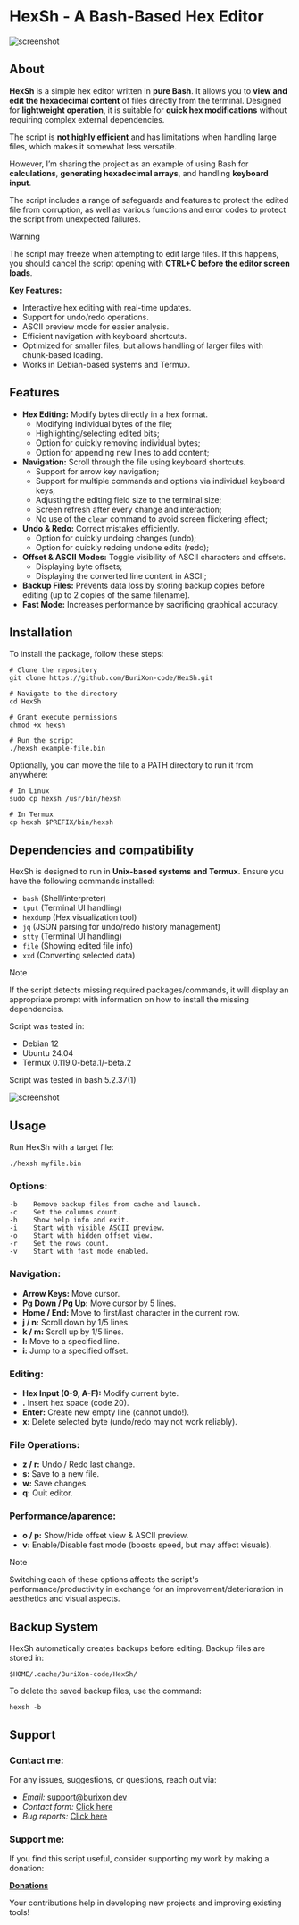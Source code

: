 # HexSh - A Bash-Based Hex Editor

![screenshot](/screenshots/img1.jpg)  

## About

**HexSh** is a simple hex editor written in **pure Bash**. It allows you to **view and edit the hexadecimal content** of files directly from the terminal. Designed for **lightweight operation**, it is suitable for **quick hex modifications** without requiring complex external dependencies.

The script is **not highly efficient** and has limitations when handling large files, which makes it somewhat less versatile.

However, I’m sharing the project as an example of using Bash for **calculations**, **generating hexadecimal arrays**, and handling **keyboard input**.

The script includes a range of safeguards and features to protect the edited file from corruption, as well as various functions and error codes to protect the script from unexpected failures.

>[!WARNING]
> The script may freeze when attempting to edit large files.
> If this happens, you should cancel the script opening with **CTRL+C before the editor screen loads**.

**Key Features:**

- Interactive hex editing with real-time updates.
- Support for undo/redo operations.
- ASCII preview mode for easier analysis.
- Efficient navigation with keyboard shortcuts.
- Optimized for smaller files, but allows handling of larger files with chunk-based loading.
- Works in Debian-based systems and Termux.

## Features

- **Hex Editing:** Modify bytes directly in a hex format.
  - Modifying individual bytes of the file;
  - Highlighting/selecting edited bits;
  - Option for quickly removing individual bytes;
  - Option for appending new lines to add content;
- **Navigation:** Scroll through the file using keyboard shortcuts.
  - Support for arrow key navigation;
  - Support for multiple commands and options via individual keyboard keys;
  - Adjusting the editing field size to the terminal size;
  - Screen refresh after every change and interaction;
  - No use of the `clear` command to avoid screen flickering effect;
- **Undo & Redo:** Correct mistakes efficiently.
  - Option for quickly undoing changes (undo);
  - Option for quickly redoing undone edits (redo);
- **Offset & ASCII Modes:** Toggle visibility of ASCII characters and offsets.
  - Displaying byte offsets;
  - Displaying the converted line content in ASCII;
- **Backup Files:** Prevents data loss by storing backup copies before editing (up to 2 copies of the same filename).
- **Fast Mode:** Increases performance by sacrificing graphical accuracy.

## Installation

To install the package, follow these steps:

```
# Clone the repository
git clone https://github.com/BuriXon-code/HexSh.git
```

```
# Navigate to the directory
cd HexSh
```

```
# Grant execute permissions
chmod +x hexsh
```

```
# Run the script
./hexsh example-file.bin
```

Optionally, you can move the file to a PATH directory to run it from anywhere:

```
# In Linux
sudo cp hexsh /usr/bin/hexsh
```

```
# In Termux
cp hexsh $PREFIX/bin/hexsh
```

## Dependencies and compatibility

HexSh is designed to run in **Unix-based systems and Termux**.
Ensure you have the following commands installed:

- `bash` (Shell/interpreter)
- `tput` (Terminal UI handling)
- `hexdump` (Hex visualization tool)
- `jq` (JSON parsing for undo/redo history management)
- `stty` (Terminal UI handling)
- `file` (Showing edited file info)
- `xxd` (Converting selected data)

>[!NOTE]
> If the script detects missing required packages/commands, it will display an appropriate prompt with information on how to install the missing dependencies.

Script was tested in:

- Debian 12
- Ubuntu 24.04
- Termux 0.119.0-beta.1/-beta.2

Script was tested in bash 5.2.37(1)

![screenshot](/screenshots/img2.jpg)  

## Usage

Run HexSh with a target file:

```
./hexsh myfile.bin
```

### Options:

```
-b    Remove backup files from cache and launch.
-c    Set the columns count.
-h    Show help info and exit.
-i    Start with visible ASCII preview.
-o    Start with hidden offset view.
-r    Set the rows count.
-v    Start with fast mode enabled.
```

### Navigation:

- **Arrow Keys:** Move cursor.
- **Pg Down / Pg Up:** Move cursor by 5 lines.
- **Home / End:** Move to first/last character in the current row.
- **j / n:** Scroll down by 1/5 lines.
- **k / m:** Scroll up by 1/5 lines.
- **l:** Move to a specified line.
- **i:** Jump to a specified offset.

### Editing:

- **Hex Input (0-9, A-F):** Modify current byte.
- **.** Insert hex space (code 20).
- **Enter:** Create new empty line (cannot undo!).
- **x:** Delete selected byte (undo/redo may not work reliably).

### File Operations:

- **z / r:** Undo / Redo last change.
- **s:** Save to a new file.
- **w:** Save changes.
- **q:** Quit editor.

### Performance/aparence:

- **o / p:** Show/hide offset view & ASCII preview.
- **v:** Enable/Disable fast mode (boosts speed, but may affect visuals).

>[!NOTE]
> Switching each of these options affects the script's performance/productivity in exchange for an improvement/deterioration in aesthetics and visual aspects.

## Backup System

HexSh automatically creates backups before editing. Backup files are stored in:

```
$HOME/.cache/BuriXon-code/HexSh/
```

To delete the saved backup files, use the command:

```
hexsh -b
```

## Support
### Contact me:
For any issues, suggestions, or questions, reach out via:

- *Email:* support@burixon.dev  
- *Contact form:* [Click here](https://burixon.dev/contact/)
- *Bug reports:* [Click here](https://burixon.dev/bugreport/#HexSh)

### Support me:
If you find this script useful, consider supporting my work by making a donation:

[**Donations**](https://burixon.dev/donate/)

Your contributions help in developing new projects and improving existing tools!
